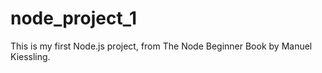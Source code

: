 node_project_1
==============

This is my first Node.js project, from The Node Beginner Book by Manuel Kiessling. 
